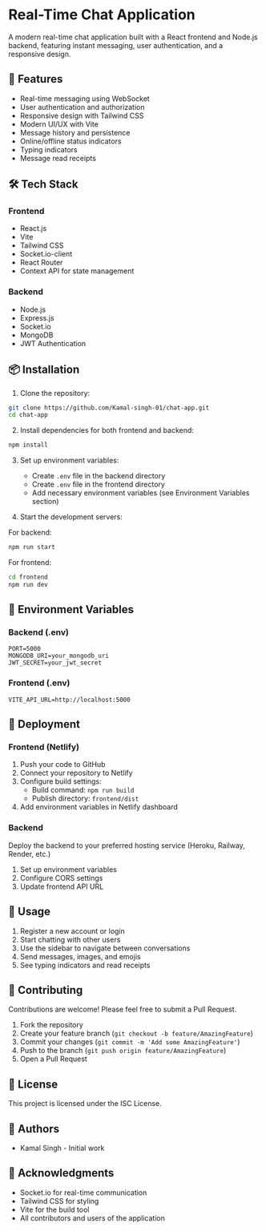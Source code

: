# Real-Time Chat Application

A modern real-time chat application built with a React frontend and Node.js backend, featuring instant messaging, user authentication, and a responsive design.

## 🚀 Features

- Real-time messaging using WebSocket
- User authentication and authorization
- Responsive design with Tailwind CSS
- Modern UI/UX with Vite
- Message history and persistence
- Online/offline status indicators
- Typing indicators
- Message read receipts

## 🛠️ Tech Stack

### Frontend
- React.js
- Vite
- Tailwind CSS
- Socket.io-client
- React Router
- Context API for state management

### Backend
- Node.js
- Express.js
- Socket.io
- MongoDB
- JWT Authentication

## 📦 Installation

1. Clone the repository:
```bash
git clone https://github.com/Kamal-singh-01/chat-app.git
cd chat-app
```

2. Install dependencies for both frontend and backend:
```bash
npm install
```

3. Set up environment variables:
   - Create `.env` file in the backend directory
   - Create `.env` file in the frontend directory
   - Add necessary environment variables (see Environment Variables section)

4. Start the development servers:

For backend:
```bash
npm run start
```

For frontend:
```bash
cd frontend
npm run dev
```

## 🔧 Environment Variables

### Backend (.env)
```
PORT=5000
MONGODB_URI=your_mongodb_uri
JWT_SECRET=your_jwt_secret
```

### Frontend (.env)
```
VITE_API_URL=http://localhost:5000
```

## 🚀 Deployment

### Frontend (Netlify)
1. Push your code to GitHub
2. Connect your repository to Netlify
3. Configure build settings:
   - Build command: `npm run build`
   - Publish directory: `frontend/dist`
4. Add environment variables in Netlify dashboard

### Backend
Deploy the backend to your preferred hosting service (Heroku, Railway, Render, etc.)
1. Set up environment variables
2. Configure CORS settings
3. Update frontend API URL

## 📱 Usage

1. Register a new account or login
2. Start chatting with other users
3. Use the sidebar to navigate between conversations
4. Send messages, images, and emojis
5. See typing indicators and read receipts

## 🤝 Contributing

Contributions are welcome! Please feel free to submit a Pull Request.

1. Fork the repository
2. Create your feature branch (`git checkout -b feature/AmazingFeature`)
3. Commit your changes (`git commit -m 'Add some AmazingFeature'`)
4. Push to the branch (`git push origin feature/AmazingFeature`)
5. Open a Pull Request

## 📄 License

This project is licensed under the ISC License.

## 👥 Authors

- Kamal Singh - Initial work

## 🙏 Acknowledgments

- Socket.io for real-time communication
- Tailwind CSS for styling
- Vite for the build tool
- All contributors and users of the application 